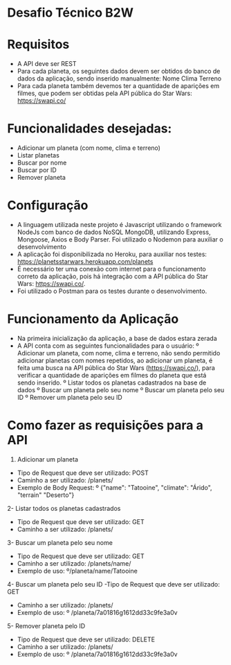 # Desafio Técnico B2W

# Requisitos
- A API deve ser REST
- Para cada planeta, os seguintes dados devem ser obtidos do banco de dados da aplicação, sendo inserido manualmente:
Nome
Clima
Terreno
- Para cada planeta também devemos ter a quantidade de aparições em filmes, que podem ser obtidas pela API pública do Star Wars:  https://swapi.co/

# Funcionalidades desejadas: 

- Adicionar um planeta (com nome, clima e terreno)
- Listar planetas
- Buscar por nome
- Buscar por ID
- Remover planeta
 
# Configuração
- A linguagem utilizada neste projeto é Javascript utilizando o framework NodeJs com banco de dados NoSQL MongoDB, utilizando Express, Mongoose, Axios e Body Parser. Foi utilizado o Nodemon para auxiliar o desenvolvimento
- A aplicação foi disponibilizada no Heroku, para auxiliar nos testes: https://planetsstarwars.herokuapp.com/planets
- É necessário ter uma conexão com internet para o funcionamento correto da aplicação, pois há integração com a API pública do Star Wars: https://swapi.co/.
- Foi utilizado o Postman para os testes durante o desenvolvimento.
 
# Funcionamento da Aplicação

- Na primeira inicialização da aplicação,  a base de dados estara zerada
- A API conta com as seguintes funcionalidades para o usuário:
º Adicionar um planeta, com nome, clima e terreno, não sendo permitido adicionar planetas com nomes repetidos, ao adicionar um planeta, é feita uma busca na API pública do Star Wars (https://swapi.co/), para verificar a quantidade de aparições em filmes do planeta que está sendo inserido.
º Listar todos os planetas cadastrados na base de dados
º Buscar um planeta pelo seu nome
º Buscar um planeta pelo seu ID
º Remover um planeta pelo seu ID

# Como fazer as requisições para a API

1. Adicionar um planeta
- Tipo de Request que deve ser utilizado: POST
- Caminho a ser utilizado: /planets/
- Exemplo de Body Request:
º {"name": "Tatooine", "climate": "Árido", "terrain" "Deserto"}

2- Listar todos os planetas cadastrados
- Tipo de Request que deve ser utilizado: GET
- Caminho a ser utilizado: /planets/

3- Buscar um planeta pelo seu nome
- Tipo de Request que deve ser utilizado: GET
- Caminho a ser utilizado: /planets/name/
- Exemplo de uso:
º/planeta/name/Tatooine

4- Buscar um planeta pelo seu ID
-Tipo de Request que deve ser utilizado: GET
- Caminho a ser utilizado: /planets/
- Exemplo de uso:
º /planeta/7a01816g1612dd33c9fe3a0v

5- Remover planeta pelo ID
- Tipo de Request que deve ser utilizado: DELETE
- Caminho a ser utilizado: /planets/
- Exemplo de uso:
º /planeta/7a01816g1612dd33c9fe3a0v

